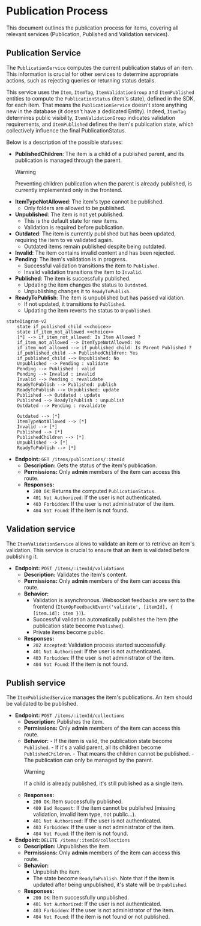 # Publication Process

This document outlines the publication process for items, covering all relevant services (Publication, Published and Validation services).

## Publication Service

The `PublicationService` computes the current publication status of an item. This information is crucial for other services to determine appropriate actions, such as rejecting queries or returning status details.

This service uses the `Item`, `ItemTag`, `ItemValidationGroup` and `ItemPublished` entities to compute the `PublicationStatus` (item's state), defined in the SDK, for each item. That means the `PublicationService` doesn't store anything new in the database (it doesn't have a dedicated Entity). Indeed, `ItemTag` determines public visibility, `ItemValidationGroup` indicates validation requirements, and `ItemPublished` defines the item's publication state, which collectively influence the final PublicationStatus.

Below is a description of the possible statuses:

- **PublishedChildren**: The item is a child of a published parent, and its publication is managed through the parent.
  > [!WARNING]
  > Preventing children publication when the parent is already published, is currently implemented only in the frontend.
- **ItemTypeNotAllowed**: The item's type cannot be published.
  - Only folders are allowed to be published.
- **Unpublished**: The item is not yet published.
  - This is the default state for new items.
  - Validation is required before publication.
- **Outdated**: The item is currently published but has been updated, requiring the item to ve validated again.
  - Outdated items remain published despite being outdated.
- **Invalid**: The item contains invalid content and has been rejected.
- **Pending**: The item's validation is in progress.
  - Successful validation transitions the item to `Published`.
  - Invalid validation transitions the item to `Invalid`.
- **Published**: The item is successfully published.
  - Updating the item changes the status to `Outdated`.
  - Unpublishing changes it to `ReadyToPublish`.
- **ReadyToPublish**: The item is unpublished but has passed validation.
  - If not updated, it transitions to `Published`.
  - Updating the item reverts the status to `Unpublished`.

```mermaid
stateDiagram-v2
    state if_published_child <<choice>>
    state if_item_not_allowed <<choice>>
    [*] --> if_item_not_allowed: Is Item Allowed ?
    if_item_not_allowed --> ItemTypeNotAllowed: No
    if_item_not_allowed --> if_published_child: Is Parent Published ?
    if_published_child --> PublishedChildren: Yes
    if_published_child --> Unpublished: No
    Unpublished --> Pending : validate
    Pending --> Published : valid
    Pending --> Invalid : invalid
    Invalid --> Pending : revalidate
    ReadyToPublish --> Published: publish
    ReadyToPublish --> Unpublished: update
    Published --> Outdated : update
    Published --> ReadyToPublish : unpublish
    Outdated --> Pending : revalidate

    Outdated --> [*]
    ItemTypeNotAllowed --> [*]
    Invalid --> [*]
    Published --> [*]
    PublishedChildren --> [*]
    Unpublished --> [*]
    ReadyToPublish --> [*]
```

- **Endpoint:** `GET /items/publications/:itemId`
  - **Description:** Gets the status of the item's publication.
  - **Permissions:** Only **admin** members of the item can access this route.
  - **Responses:**
    - `200 OK`: Returns the computed `PublicationStatus`.
    - `401 Not Authorized`: If the user is not authenticated.
    - `403 Forbidden`: If the user is not administrator of the item.
    - `404 Not Found`: If the item is not found.

## Validation service

The `ItemValidationService` allows to validate an item or to retrieve an item's validation. This service is crucial to ensure that an item is validated before publishing it.

- **Endpoint:** `POST /items/:itemId/validations`
  - **Description:** Validates the item's content.
  - **Permissions:** Only **admin** members of the item can access this route.
  - **Behavior:**
    - Validation is asynchronous. Websocket feedbacks are sent to the frontend (`ItemOpFeedbackEvent('validate', [itemId], { [item.id]: item })`).
    - Successful validation automatically publishes the item (the publication state become `Published`).
    - Private items become public.
  - **Responses:**
    - `202 Accepted`: Validation process started successfully.
    - `401 Not Authorized`: If the user is not authenticated.
    - `403 Forbidden`: If the user is not administrator of the item.
    - `404 Not Found`: If the item is not found.

## Publish service

The `ItemPublishedService` manages the item's publications. An item should be validated to be published.

- **Endpoint:** `POST /items/:itemId/collections`
  - **Description:** Publishes the item.
  - **Permissions:** Only **admin** members of the item can access this route.
  - **Behavior:** - If the item is valid, the publication state become `Published`. - If it's a valid parent, all its children become `PublishedChildren`. - That means the children cannot be published. - The publication can only be managed by the parent.
    > [!WARNING]
    > If a child is already published, it's still published as a single item.
  - **Responses:**
    - `200 OK`: Item successfully published.
    - `400 Bad Request`: If the item cannot be published (missing validation, invalid item type, not public...).
    - `401 Not Authorized`: If the user is not authenticated.
    - `403 Forbidden`: If the user is not administrator of the item.
    - `404 Not Found`: If the item is not found.
- **Endpoint:** `DELETE /items/:itemId/collections`
  - **Description:** Unpublishes the item.
  - **Permissions:** Only **admin** members of the item can access this route.
  - **Behavior:**
    - Unpublish the item.
    - The state become `ReadyToPublish`. Note that if the item is updated after being unpublished, it's state will be `Unpublished`.
  - **Responses:**
    - `200 OK`: Item successfully unpublished.
    - `401 Not Authorized`: If the user is not authenticated.
    - `403 Forbidden`: If the user is not administrator of the item.
    - `404 Not Found`: If the item is not found or not published.
